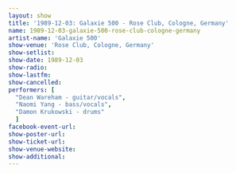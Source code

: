 ```yaml
---
layout: show
title: '1989-12-03: Galaxie 500 - Rose Club, Cologne, Germany'
name: 1989-12-03-galaxie-500-rose-club-cologne-germany
artist-name: 'Galaxie 500'
show-venue: 'Rose Club, Cologne, Germany'
show-setlist: 
show-date: 1989-12-03
show-radio: 
show-lastfm: 
show-cancelled: 
performers: [
  "Dean Wareham - guitar/vocals",
  "Naomi Yang - bass/vocals",
  "Damon Krukowski - drums"
  ]
facebook-event-url: 
show-poster-url: 
show-ticket-url: 
show-venue-website: 
show-additional: 
---
```


